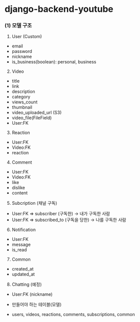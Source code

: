 # django-backend-youtube

### (1) 모델 구조
1. User (Custom)
- email
- password
- nickname
- is_business(boolean): personal, business

2. Video
- title
- link
- description
- category
- views_count
- thumbnail
- video_uploaded_url (S3)
- video_file(FileField)
- User:FK

3. Reaction
- User:FK
- Video:FK
- reaction

4. Comment
- User:FK
- Video:FK
- like
- dislike
- content

5. Subcription (채널 구독)
- User:FK => subscriber (구독한) -> 내가 구독한 사람
- User:FK => subscribed_to (구독을 당한) -> 나를 구독한 사람

6. Notification

- User:FK
- message
- is_read

7. Common

- created_at
- updated_at

8. Chatting (예정)
- User:FK (nickname)

* 만들어야 하는 테이블(모델)
- users, videos, reactions, comments, subscriptions, common
